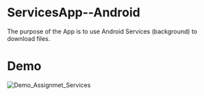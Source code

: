 # ServicesApp--Android
The purpose of the App is to use Android Services (background) to download files.

# Demo
![Demo_Assignmet_Services](https://user-images.githubusercontent.com/32143377/57040360-075a1280-6c14-11e9-9878-8e3f66e5ba59.gif)


